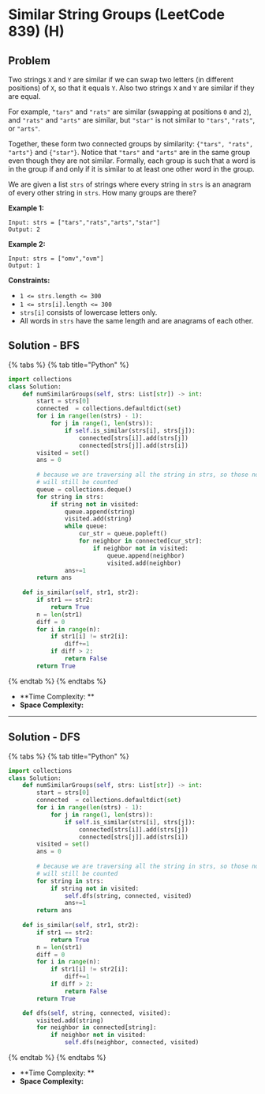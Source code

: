 # Similar String Groups (LeetCode 839) (H)

## Problem

Two strings `X` and `Y` are similar if we can swap two letters (in different positions) of `X`, so that it equals `Y`. Also two strings `X` and `Y` are similar if they are equal.

For example, `"tars"` and `"rats"` are similar (swapping at positions `0` and `2`), and `"rats"` and `"arts"` are similar, but `"star"` is not similar to `"tars"`, `"rats"`, or `"arts"`.

Together, these form two connected groups by similarity: `{"tars", "rats", "arts"}` and `{"star"}`.  Notice that `"tars"` and `"arts"` are in the same group even though they are not similar.  Formally, each group is such that a word is in the group if and only if it is similar to at least one other word in the group.

We are given a list `strs` of strings where every string in `strs` is an anagram of every other string in `strs`. How many groups are there?



**Example 1:**

```
Input: strs = ["tars","rats","arts","star"]
Output: 2
```

**Example 2:**

```
Input: strs = ["omv","ovm"]
Output: 1
```



**Constraints:**

* `1 <= strs.length <= 300`
* `1 <= strs[i].length <= 300`
* `strs[i]` consists of lowercase letters only.
* All words in `strs` have the same length and are anagrams of each other.

## Solution - BFS

{% tabs %}
{% tab title="Python" %}
```python
import collections
class Solution:
    def numSimilarGroups(self, strs: List[str]) -> int:
        start = strs[0]
        connected  = collections.defaultdict(set)
        for i in range(len(strs) - 1):
            for j in range(1, len(strs)):
                if self.is_similar(strs[i], strs[j]):
                    connected[strs[i]].add(strs[j])
                    connected[strs[j]].add(strs[i])
        visited = set()
        ans = 0
       
        # because we are traversing all the string in strs, so those not belongs to connected groups
        # will still be counted
        queue = collections.deque()
        for string in strs:
            if string not in visited:
                queue.append(string)
                visited.add(string)
                while queue:
                    cur_str = queue.popleft()
                    for neighbor in connected[cur_str]:
                        if neighbor not in visited:
                            queue.append(neighbor)
                            visited.add(neighbor)
                ans+=1        
        return ans
    
    def is_similar(self, str1, str2):
        if str1 == str2:
            return True
        n = len(str1)
        diff = 0
        for i in range(n):
            if str1[i] != str2[i]:
                diff+=1
            if diff > 2:
                return False
        return True
```
{% endtab %}
{% endtabs %}

* **Time Complexity: **
* **Space Complexity:**

****

## Solution - DFS

{% tabs %}
{% tab title="Python" %}
```python
import collections
class Solution:
    def numSimilarGroups(self, strs: List[str]) -> int:
        start = strs[0]
        connected  = collections.defaultdict(set)
        for i in range(len(strs) - 1):
            for j in range(1, len(strs)):
                if self.is_similar(strs[i], strs[j]):
                    connected[strs[i]].add(strs[j])
                    connected[strs[j]].add(strs[i])
        visited = set()
        ans = 0
       
        # because we are traversing all the string in strs, so those not belongs to connected groups
        # will still be counted
        for string in strs:
            if string not in visited:
                self.dfs(string, connected, visited)
                ans+=1        
        return ans
    
    def is_similar(self, str1, str2):
        if str1 == str2:
            return True
        n = len(str1)
        diff = 0
        for i in range(n):
            if str1[i] != str2[i]:
                diff+=1
            if diff > 2:
                return False
        return True

    def dfs(self, string, connected, visited):
        visited.add(string)
        for neighbor in connected[string]:
            if neighbor not in visited:
                self.dfs(neighbor, connected, visited)

```
{% endtab %}
{% endtabs %}

* **Time Complexity: **
* **Space Complexity:**
